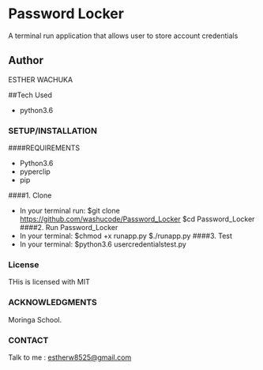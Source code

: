 # Password Locker
A terminal run application that allows user to store account credentials

## Author
ESTHER WACHUKA

##Tech Used
 * python3.6
 

### SETUP/INSTALLATION

####REQUIREMENTS

* Python3.6
* pyperclip
* pip

####1. Clone
  * In your terminal run:
    $git clone https://github.com/washucode/Password_Locker
    $cd Password_Locker
####2. Run Password_Locker
   * In your terminal:
     $chmod +x runapp.py
     $./runapp.py
####3. Test
   * In your terminal:
     $python3.6 usercredentialstest.py


### License
THis is licensed with MIT

### ACKNOWLEDGMENTS
 Moringa School.
 
 
### CONTACT

Talk to me : estherw8525@gmail.com
